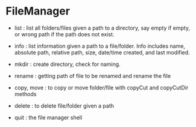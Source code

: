 # FileManager

- list : list all folders/files given a path to a directory, say empty if empty, or wrong path if the path does not exist.

- info : list information given a path to a file/folder. Info includes name, absolute path, relative path, size, date/time created, and last modified.

- mkdir : create directory, check for naming.

- rename : getting path of file to be renamed and rename the file

- copy, move : to copy or move folder/file with copyCut and copyCutDir methods

- delete : to delete file/folder given a path 

- quit : the file manager shell
